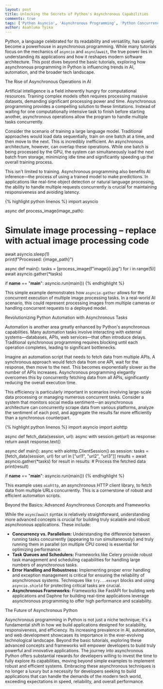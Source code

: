```yaml
---
layout: post
title: Unlocking the Secrets of Python's Asynchronous Capabilities
comments: true
tags: ['Python Asyncio', 'Asynchronous Programming', 'Python Concurrency', 'Python Performance']
author: Asahluma Tyika
---
```


Python, a language celebrated for its readability and versatility, has quietly become a powerhouse in asynchronous programming.  While many tutorials focus on the mechanics of `asyncio` and `async`/`await`, the true power lies in understanding its applications and how it reshapes modern software architecture.  This post dives beyond the basic tutorials, exploring how asynchronous programming in Python is influencing trends in AI, automation, and the broader tech landscape.


The Rise of Asynchronous Operations in AI

Artificial intelligence is a field inherently hungry for computational resources.  Training complex models often requires processing massive datasets, demanding significant processing power and time.  Asynchronous programming provides a compelling solution to these limitations.  Instead of waiting for one computationally intensive task to finish before starting another, asynchronous operations allow the program to handle multiple tasks concurrently.

Consider the scenario of training a large language model.  Traditional approaches would load data sequentially, train on one batch at a time, and then move to the next.  This is incredibly inefficient.  An asynchronous architecture, however, can overlap these operations. While one batch is being processed by the GPU, the system can simultaneously load the next batch from storage, minimizing idle time and significantly speeding up the overall training process.

This isn't limited to training.  Asynchronous programming also benefits AI inference—the process of using a trained model to make predictions.  In applications like real-time object detection or natural language processing, the ability to handle multiple requests concurrently is crucial for maintaining responsiveness and avoiding latency.

{% highlight python linenos %}
import asyncio

async def process_image(image_path):
  # Simulate image processing – replace with actual image processing code
  await asyncio.sleep(1)  
  print(f"Processed: {image_path}")

async def main():
  tasks = [process_image(f"image{i}.jpg") for i in range(5)]
  await asyncio.gather(*tasks)

if __name__ == "__main__":
  asyncio.run(main())
{% endhighlight %}

This simple example demonstrates how `asyncio.gather` allows for the concurrent execution of multiple image processing tasks. In a real-world AI scenario, this could represent processing images from multiple cameras or handling concurrent requests to a deployed model.


Revolutionizing Python Automation with Asynchronous Tasks

Automation is another area greatly enhanced by Python's asynchronous capabilities.  Many automation tasks involve interacting with external systems—databases, APIs, web services—that often introduce delays.  Traditional synchronous programming requires blocking until each operation completes, leading to significant bottlenecks.

Imagine an automation script that needs to fetch data from multiple APIs.  A synchronous approach would fetch data from one API, wait for the response, then move to the next. This becomes exponentially slower as the number of APIs increases.  Asynchronous programming elegantly overcomes this by concurrently fetching data from all APIs, significantly reducing the overall execution time.

This efficiency is particularly important in scenarios involving large-scale data processing or managing numerous concurrent tasks.  Consider a system that monitors social media sentiment—an asynchronous architecture can concurrently scrape data from various platforms, analyze the sentiment of each post, and aggregate the results far more efficiently than a synchronous counterpart.


{% highlight python linenos %}
import asyncio
import aiohttp

async def fetch_data(session, url):
  async with session.get(url) as response:
    return await response.text()

async def main():
  async with aiohttp.ClientSession() as session:
    tasks = [fetch_data(session, url) for url in ["url1", "url2", "url3"]]
    results = await asyncio.gather(*tasks)
    for result in results:
      # Process the fetched data
      print(result)

if __name__ == "__main__":
  asyncio.run(main())
{% endhighlight %}


This example uses `aiohttp`, an asynchronous HTTP client library, to fetch data from multiple URLs concurrently.  This is a cornerstone of robust and efficient automation scripts.


Beyond the Basics:  Advanced Asynchronous Concepts and Frameworks

While the `async`/`await` syntax is relatively straightforward, understanding more advanced concepts is crucial for building truly scalable and robust asynchronous applications.  These include:

* **Concurrency vs. Parallelism:** Understanding the difference between running tasks concurrently (appearing to run simultaneously) and truly running them in parallel (on multiple CPU cores) is essential for optimizing performance.
* **Task Queues and Schedulers:** Frameworks like Celery provide robust task management and scheduling capabilities for handling large numbers of asynchronous tasks.
* **Error Handling and Robustness:** Implementing proper error handling and exception management is critical for ensuring the reliability of asynchronous systems.  Techniques like `try...except` blocks and using `asyncio.shield` for protecting critical tasks are crucial.
* **Asynchronous Frameworks:**  Frameworks like FastAPI for building web applications and Daphne for building real-time applications leverage asynchronous programming to offer high performance and scalability.

The Future of Asynchronous Python

Asynchronous programming in Python is not just a niche technique; it's a fundamental shift in how we build applications designed for scalability, responsiveness, and efficiency.  Its increasing prevalence in AI, automation, and web development showcases its importance in the ever-evolving technological landscape.  Beyond the basic tutorials, exploring these advanced concepts and frameworks will empower developers to build truly powerful and innovative applications.  The journey into asynchronous Python offers substantial rewards for developers willing to invest the time to fully explore its capabilities, moving beyond simple examples to implement robust and efficient systems.  Embracing these asynchronous techniques is no longer a luxury but a necessity for developers seeking to build applications that can handle the demands of the modern tech world, exceeding expectations in speed, reliability, and overall performance.
